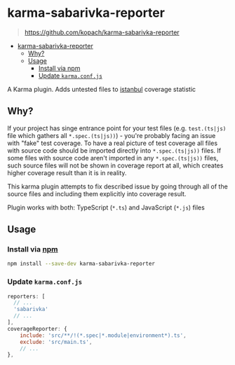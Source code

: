 # karma-sabarivka-reporter

> https://github.com/kopach/karma-sabarivka-reporter

- [karma-sabarivka-reporter](#karma-sabarivka-reporter)
  - [Why?](#why)
  - [Usage](#usage)
    - [Install via npm](#install-via-npm)
    - [Update `karma.conf.js`](#update-karmaconfjs)

A Karma plugin. Adds untested files to [istanbul](https://github.com/gotwarlost/istanbul) coverage statistic

## Why?

If your project has singe entrance point for your test files (e.g. `test.(ts|js)` file which gathers all `*.spec.(ts|js))`) - you're probably facing an issue with "fake" test coverage. To have a real picture of test coverage all files with source code should be imported directly into `*.spec.(ts|js))` files. If some files with source code aren't imported in any `*.spec.(ts|js))` files, such  source files will not be shown in coverage report at all, which creates higher coverage result than it is in reality.

This karma plugin attempts to fix described issue by going through all of the source files and including them explicitly into coverage result.

Plugin works with both: TypeScript (`*.ts`) and JavaScript (`*.js`) files

## Usage

### Install via [npm](https://www.npmjs.com/package/karma-sabarivka-reporter)

``` bash
npm install --save-dev karma-sabarivka-reporter
```

### Update `karma.conf.js`

``` JavaScript
reporters: [
  // ...
  'sabarivka'
  // ...
],
coverageReporter: {
    include: 'src/**/!(*.spec|*.module|environment*).ts',
    exclude: 'src/main.ts',
    // ...
},
```
